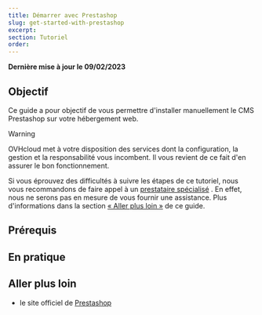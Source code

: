 ```yaml
---
title: Démarrer avec Prestashop
slug: get-started-with-prestashop
excerpt: 
section: Tutoriel
order: 
---
```


**Dernière mise à jour le 09/02/2023**

## Objectif

Ce guide a pour objectif de vous permettre d'installer manuellement le CMS Prestashop sur votre hébergement web.

> [!warning]
>
> OVHcloud met à votre disposition des services dont la configuration, la gestion et la responsabilité vous incombent. Il vous revient de ce fait d'en assurer le bon fonctionnement.
> 
> Si vous éprouvez des difficultés à suivre les étapes de ce tutoriel, nous vous recommandons de faire appel à un [prestataire spécialisé](https://partner.ovhcloud.com/fr/) . En effet, nous ne serons pas en mesure de vous fournir une assistance. Plus d'informations dans la section [« Aller plus loin »](#go-further) de ce guide.
>

## Prérequis

## En pratique

## Aller plus loin

- le site officiel de [Prestashop](https://www.prestashop.com/)
